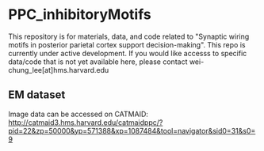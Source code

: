 # PPC_inhibitoryMotifs

This repository is for materials, data, and code related to "Synaptic wiring motifs in posterior parietal cortex support decision-making". This repo is currently under active development. If you would like accesss to specific data/code that is not yet available here, please contact wei-chung_lee[at]hms.harvard.edu

## EM dataset
Image data can be accessed on CATMAID: http://catmaid3.hms.harvard.edu/catmaidppc/?pid=22&zp=50000&yp=571388&xp=1087484&tool=navigator&sid0=31&s0=9
